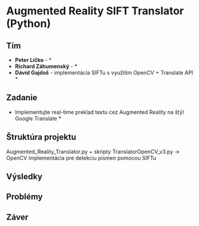 # Augmented Reality SIFT Translator (Python)

## Tím
* **Peter Ličko** - *
* **Richard Záhumenský** - *
* **Dávid Gajdoš** - implementácia SIFTu s využitím OpenCV + Translate API *

## Zadanie
* Implementujte real-time preklad textu cez Augmented Reality na štýl Google Translate *

## Štruktúra projektu
Augmented_Reality_Translator.py + skripty
TranslatorOpenCV_v3.py -> OpenCV implementácia pre detekciu písmen pomocou SIFTu

## Výsledky

## Problémy

## Záver

